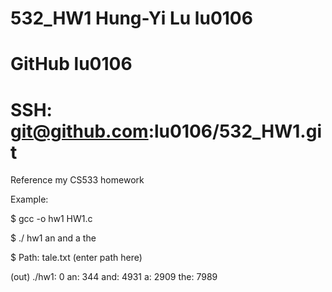 # 532_HW1    Hung-Yi Lu    lu0106

# GitHub lu0106
# SSH: git@github.com:lu0106/532_HW1.git

Reference my CS533 homework


Example:

$ gcc -o hw1 HW1.c

$ ./ hw1 an and a the

$ Path: tale.txt  (enter path here)

(out)
./hw1:   0
an:   344
and:   4931
a:   2909
the:   7989
